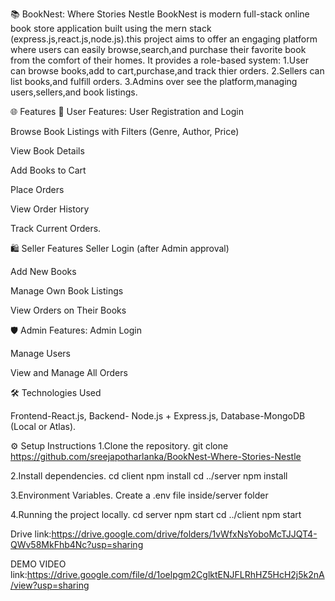 📚 BookNest: Where Stories Nestle
             BookNest is modern full-stack online book store application built using the mern stack (express.js,react.js,node.js).this project aims to offer an engaging platform where users can easily browse,search,and purchase their favorite book from the comfort of their homes.
    It provides a role-based system:
     1.User can browse books,add to cart,purchase,and track thier orders.
     2.Sellers can list books,and fulfill orders.
     3.Admins over see the platform,managing users,sellers,and book listings.

🌐 Features
👤 User Features:
User Registration and Login 

Browse Book Listings with Filters (Genre, Author, Price)

View Book Details

Add Books to Cart

Place Orders

View Order History

Track Current Orders.

🛍️ Seller Features 
Seller Login (after Admin approval)

Add New Books

Manage Own Book Listings 

View Orders on Their Books

🛡️ Admin Features:
Admin Login

Manage Users 

View and Manage All Orders

🛠️ Technologies Used

Frontend-React.js,
Backend-	Node.js + Express.js,
Database-MongoDB (Local or Atlas).

⚙️ Setup Instructions
   1.Clone the repository. git clone https://github.com/sreejapotharlanka/BookNest-Where-Stories-Nestle
   
   2.Install dependencies. cd client npm install cd ../server npm install

   3.Environment Variables. Create a .env file inside/server folder

   4.Running the project locally. cd server npm start cd ../client npm start

   Drive link:https://drive.google.com/drive/folders/1vWfxNsYoboMcTJJQT4-QWv58MkFhb4Nc?usp=sharing
   
   DEMO VIDEO link:https://drive.google.com/file/d/1oelpgm2CglktENJFLRhHZ5HcH2j5k2nA/view?usp=sharing
